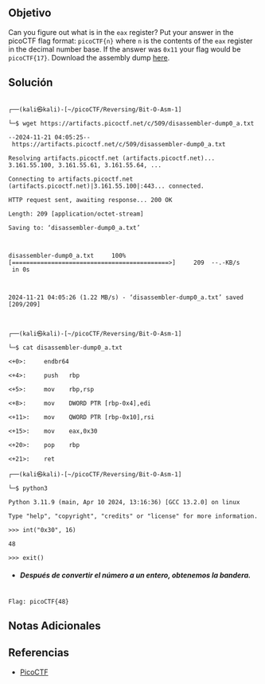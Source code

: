 ## Objetivo

Can you figure out what is in the `eax` register? Put your answer in the picoCTF flag format: `picoCTF{n}` where `n` is the contents of the `eax` register in the decimal number base. If the answer was `0x11` your flag would be `picoCTF{17}`. Download the assembly dump [here](https://artifacts.picoctf.net/c/509/disassembler-dump0_a.txt).

## Solución

```

┌──(kali㉿kali)-[~/picoCTF/Reversing/Bit-O-Asm-1]

└─$ wget https://artifacts.picoctf.net/c/509/disassembler-dump0_a.txt

--2024-11-21 04:05:25--  https://artifacts.picoctf.net/c/509/disassembler-dump0_a.txt

Resolving artifacts.picoctf.net (artifacts.picoctf.net)... 3.161.55.100, 3.161.55.61, 3.161.55.64, ...

Connecting to artifacts.picoctf.net (artifacts.picoctf.net)|3.161.55.100|:443... connected.

HTTP request sent, awaiting response... 200 OK

Length: 209 [application/octet-stream]

Saving to: ‘disassembler-dump0_a.txt’

  

disassembler-dump0_a.txt     100%[============================================>]     209  --.-KB/s    in 0s      

  

2024-11-21 04:05:26 (1.22 MB/s) - ‘disassembler-dump0_a.txt’ saved [209/209]

  

┌──(kali㉿kali)-[~/picoCTF/Reversing/Bit-O-Asm-1]

└─$ cat disassembler-dump0_a.txt

<+0>:     endbr64

<+4>:     push   rbp

<+5>:     mov    rbp,rsp

<+8>:     mov    DWORD PTR [rbp-0x4],edi

<+11>:    mov    QWORD PTR [rbp-0x10],rsi

<+15>:    mov    eax,0x30

<+20>:    pop    rbp

<+21>:    ret

┌──(kali㉿kali)-[~/picoCTF/Reversing/Bit-O-Asm-1]

└─$ python3

Python 3.11.9 (main, Apr 10 2024, 13:16:36) [GCC 13.2.0] on linux

Type "help", "copyright", "credits" or "license" for more information.

>>> int("0x30", 16)

48

>>> exit()

```

  

- ##### Después de convertir el número a un entero, obtenemos la bandera.

```

Flag: picoCTF{48}

```

## Notas Adicionales

## Referencias

- [PicoCTF](https://play.picoctf.org)